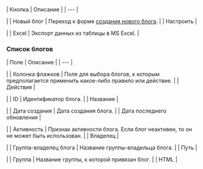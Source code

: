 | Кнопка | Описание |
| --- |

|
| Новый блог | Переход к форме [создания нового блога](/user_help/service/blogs/blog_blog_edit.php). |
| Настроить |

|
| Excel | Экспорт данных из таблицы в MS Excel. |

### Список блогов

| Поле | Описание |
| --- |

|
| Колонка флажков | Поле для выбора блогов, к которым предполагается применить какое-либо правило или действие. |
| Действия |

|
| ID | Идентификатор блога. |
| Название |

|
| Дата создания | Дата создания блога. |
| Дата последнего обновления |

|
| Активность | Признак активности блога. Если блог неактивен, то он не может быть использован. |
| Владелец |

|
| Группа-владелец блога | Название группы-владельца блога. |
| Путь |

|
| Группа | Название группы, к которой привязан блог. |
| HTML |